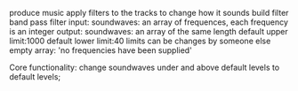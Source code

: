 

produce music
apply filters to the tracks to change how it sounds
build filter 
band pass filter 
input: soundwaves: an array of frequences, each frequency is an integer
output: soundwaves: an array of the same length
default upper limit:1000 
default lower limit:40
limits can be changes by someone else
empty array: 'no frequencies have been supplied'

Core functionality: change soundwaves under and above default levels to default levels;



